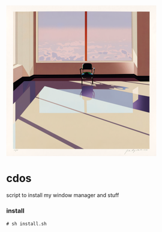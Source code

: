 ![icon](./icon.png "icon")
# cdos 
script to install my window manager and stuff

### install
```
# sh install.sh
```
